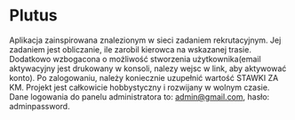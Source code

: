 # Plutus
Aplikacja zainspirowana znalezionym w sieci zadaniem rekrutacyjnym. Jej zadaniem jest obliczanie, ile zarobil kierowca na wskazanej trasie. Dodatkowo wzbogacona o możliwość stworzenia użytkownika(email aktywacyjny jest drukowany w konsoli, nalezy wejsc w link, aby aktywować konto). Po zalogowaniu, należy koniecznie uzupełnić wartość STAWKI ZA KM. Projekt jest całkowicie hobbystyczny i rozwijany w wolnym czasie.
Dane logowania do panelu administratora to: admin@gmail.com, hasło: adminpassword.

